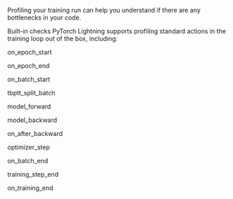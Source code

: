 Profiling your training run can help you understand if there are any bottlenecks in your code.

Built-in checks
PyTorch Lightning supports profiling standard actions in the training loop out of the box, including:

on_epoch_start

on_epoch_end

on_batch_start

tbptt_split_batch

model_forward

model_backward

on_after_backward

optimizer_step

on_batch_end

training_step_end

on_training_end
